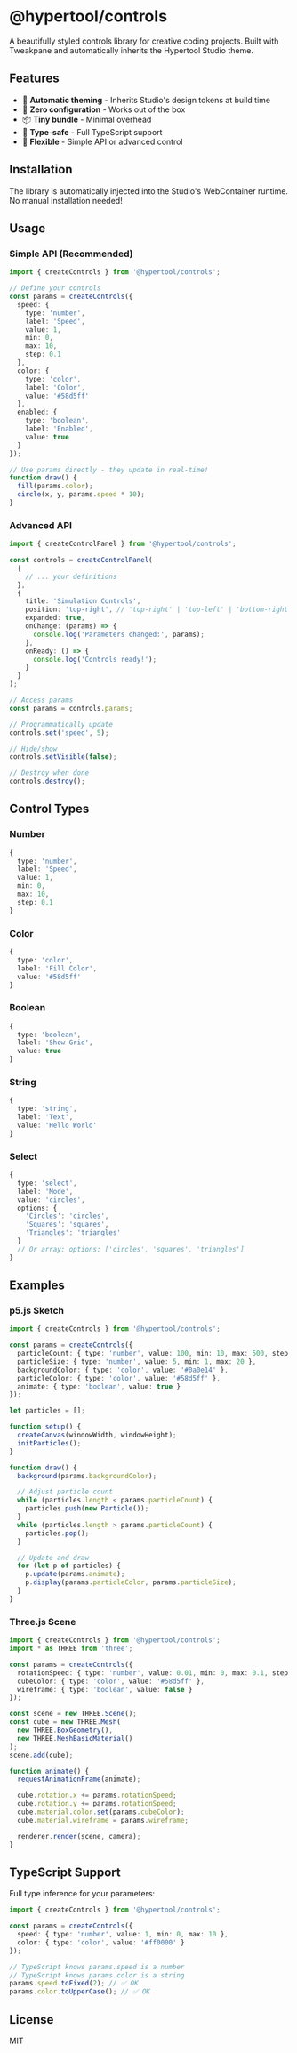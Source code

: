 # @hypertool/controls

A beautifully styled controls library for creative coding projects. Built with Tweakpane and automatically inherits the Hypertool Studio theme.

## Features

- 🎨 **Automatic theming** - Inherits Studio's design tokens at build time
- 🚀 **Zero configuration** - Works out of the box
- 📦 **Tiny bundle** - Minimal overhead
- 🎯 **Type-safe** - Full TypeScript support
- 🔧 **Flexible** - Simple API or advanced control

## Installation

The library is automatically injected into the Studio's WebContainer runtime. No manual installation needed!

## Usage

### Simple API (Recommended)

```typescript
import { createControls } from '@hypertool/controls';

// Define your controls
const params = createControls({
  speed: {
    type: 'number',
    label: 'Speed',
    value: 1,
    min: 0,
    max: 10,
    step: 0.1
  },
  color: {
    type: 'color',
    label: 'Color',
    value: '#58d5ff'
  },
  enabled: {
    type: 'boolean',
    label: 'Enabled',
    value: true
  }
});

// Use params directly - they update in real-time!
function draw() {
  fill(params.color);
  circle(x, y, params.speed * 10);
}
```

### Advanced API

```typescript
import { createControlPanel } from '@hypertool/controls';

const controls = createControlPanel(
  {
    // ... your definitions
  },
  {
    title: 'Simulation Controls',
    position: 'top-right', // 'top-right' | 'top-left' | 'bottom-right' | 'bottom-left'
    expanded: true,
    onChange: (params) => {
      console.log('Parameters changed:', params);
    },
    onReady: () => {
      console.log('Controls ready!');
    }
  }
);

// Access params
const params = controls.params;

// Programmatically update
controls.set('speed', 5);

// Hide/show
controls.setVisible(false);

// Destroy when done
controls.destroy();
```

## Control Types

### Number

```typescript
{
  type: 'number',
  label: 'Speed',
  value: 1,
  min: 0,
  max: 10,
  step: 0.1
}
```

### Color

```typescript
{
  type: 'color',
  label: 'Fill Color',
  value: '#58d5ff'
}
```

### Boolean

```typescript
{
  type: 'boolean',
  label: 'Show Grid',
  value: true
}
```

### String

```typescript
{
  type: 'string',
  label: 'Text',
  value: 'Hello World'
}
```

### Select

```typescript
{
  type: 'select',
  label: 'Mode',
  value: 'circles',
  options: {
    'Circles': 'circles',
    'Squares': 'squares',
    'Triangles': 'triangles'
  }
  // Or array: options: ['circles', 'squares', 'triangles']
}
```

## Examples

### p5.js Sketch

```typescript
import { createControls } from '@hypertool/controls';

const params = createControls({
  particleCount: { type: 'number', value: 100, min: 10, max: 500, step: 10 },
  particleSize: { type: 'number', value: 5, min: 1, max: 20 },
  backgroundColor: { type: 'color', value: '#0a0e14' },
  particleColor: { type: 'color', value: '#58d5ff' },
  animate: { type: 'boolean', value: true }
});

let particles = [];

function setup() {
  createCanvas(windowWidth, windowHeight);
  initParticles();
}

function draw() {
  background(params.backgroundColor);

  // Adjust particle count
  while (particles.length < params.particleCount) {
    particles.push(new Particle());
  }
  while (particles.length > params.particleCount) {
    particles.pop();
  }

  // Update and draw
  for (let p of particles) {
    p.update(params.animate);
    p.display(params.particleColor, params.particleSize);
  }
}
```

### Three.js Scene

```typescript
import { createControls } from '@hypertool/controls';
import * as THREE from 'three';

const params = createControls({
  rotationSpeed: { type: 'number', value: 0.01, min: 0, max: 0.1, step: 0.001 },
  cubeColor: { type: 'color', value: '#58d5ff' },
  wireframe: { type: 'boolean', value: false }
});

const scene = new THREE.Scene();
const cube = new THREE.Mesh(
  new THREE.BoxGeometry(),
  new THREE.MeshBasicMaterial()
);
scene.add(cube);

function animate() {
  requestAnimationFrame(animate);

  cube.rotation.x += params.rotationSpeed;
  cube.rotation.y += params.rotationSpeed;
  cube.material.color.set(params.cubeColor);
  cube.material.wireframe = params.wireframe;

  renderer.render(scene, camera);
}
```

## TypeScript Support

Full type inference for your parameters:

```typescript
import { createControls } from '@hypertool/controls';

const params = createControls({
  speed: { type: 'number', value: 1, min: 0, max: 10 },
  color: { type: 'color', value: '#ff0000' }
});

// TypeScript knows params.speed is a number
// TypeScript knows params.color is a string
params.speed.toFixed(2); // ✅ OK
params.color.toUpperCase(); // ✅ OK
```

## License

MIT
